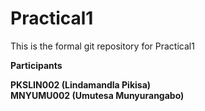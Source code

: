 # Practical1
This is the formal git repository for Practical1


**Participants** <br />

**PKSLIN002 (Lindamandla Pikisa)**  <br />
**MNYUMU002 (Umutesa Munyurangabo)** <br />
